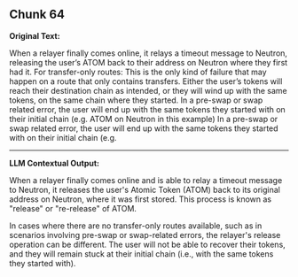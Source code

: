 ## Chunk 64

**Original Text:**

When a relayer finally comes online, it relays a timeout message to Neutron, releasing the user’s ATOM back to their address on Neutron where they first had it. For transfer-only routes: This is the only kind of failure that may happen on a route that only contains transfers. Either the user’s tokens will reach their destination chain as intended, or they will wind up with the same tokens, on the same chain where they started. In a pre-swap or swap related error, the user will end up with the same tokens they started with on their initial chain (e.g. ATOM on Neutron in this example)
In a pre-swap or swap related error, the user will end up with the same tokens they started with on their initial chain (e.g.

---

**LLM Contextual Output:**

When a relayer finally comes online and is able to relay a timeout message to Neutron, it releases the user's Atomic Token (ATOM) back to its original address on Neutron, where it was first stored. This process is known as "release" or "re-release" of ATOM.

In cases where there are no transfer-only routes available, such as in scenarios involving pre-swap or swap-related errors, the relayer's release operation can be different. The user will not be able to recover their tokens, and they will remain stuck at their initial chain (i.e., with the same tokens they started with).
